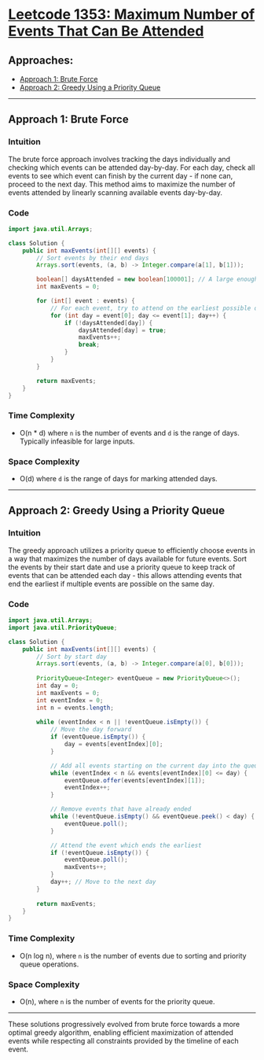 # [Leetcode 1353: Maximum Number of Events That Can Be Attended](https://leetcode.com/problems/maximum-number-of-events-that-can-be-attended/)

## Approaches:
- [Approach 1: Brute Force](#approach-1-brute-force)
- [Approach 2: Greedy Using a Priority Queue](#approach-2-greedy-using-a-priority-queue)

---

## Approach 1: Brute Force

### Intuition
The brute force approach involves tracking the days individually and checking which events can be attended day-by-day. For each day, check all events to see which event can finish by the current day - if none can, proceed to the next day. This method aims to maximize the number of events attended by linearly scanning available events day-by-day.

### Code
```java
import java.util.Arrays;

class Solution {
    public int maxEvents(int[][] events) {
        // Sort events by their end days
        Arrays.sort(events, (a, b) -> Integer.compare(a[1], b[1]));

        boolean[] daysAttended = new boolean[100001]; // A large enough array to track all possible days
        int maxEvents = 0;

        for (int[] event : events) {
            // For each event, try to attend on the earliest possible day from startDay to endDay
            for (int day = event[0]; day <= event[1]; day++) {
                if (!daysAttended[day]) {
                    daysAttended[day] = true;
                    maxEvents++;
                    break;
                }
            }
        }

        return maxEvents;
    }
}
```

### Time Complexity
- O(n * d) where `n` is the number of events and `d` is the range of days. Typically infeasible for large inputs.

### Space Complexity
- O(d) where `d` is the range of days for marking attended days.

---

## Approach 2: Greedy Using a Priority Queue

### Intuition
The greedy approach utilizes a priority queue to efficiently choose events in a way that maximizes the number of days available for future events. Sort the events by their start date and use a priority queue to keep track of events that can be attended each day - this allows attending events that end the earliest if multiple events are possible on the same day.

### Code
```java
import java.util.Arrays;
import java.util.PriorityQueue;

class Solution {
    public int maxEvents(int[][] events) {
        // Sort by start day
        Arrays.sort(events, (a, b) -> Integer.compare(a[0], b[0]));
        
        PriorityQueue<Integer> eventQueue = new PriorityQueue<>();
        int day = 0;
        int maxEvents = 0;
        int eventIndex = 0;
        int n = events.length;
        
        while (eventIndex < n || !eventQueue.isEmpty()) {
            // Move the day forward
            if (eventQueue.isEmpty()) {
                day = events[eventIndex][0];
            }

            // Add all events starting on the current day into the queue
            while (eventIndex < n && events[eventIndex][0] <= day) {
                eventQueue.offer(events[eventIndex][1]);
                eventIndex++;
            }

            // Remove events that have already ended
            while (!eventQueue.isEmpty() && eventQueue.peek() < day) {
                eventQueue.poll();
            }

            // Attend the event which ends the earliest
            if (!eventQueue.isEmpty()) {
                eventQueue.poll();
                maxEvents++;
            }
            day++; // Move to the next day
        }
        
        return maxEvents;
    }
}
```

### Time Complexity
- O(n log n), where `n` is the number of events due to sorting and priority queue operations.

### Space Complexity
- O(n), where `n` is the number of events for the priority queue.

---

These solutions progressively evolved from brute force towards a more optimal greedy algorithm, enabling efficient maximization of attended events while respecting all constraints provided by the timeline of each event.

